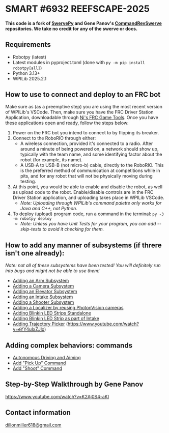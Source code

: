 # SMART #6932 REEFSCAPE-2025
#### This code is a fork of [SwervePy](https://github.com/EWall25/swervepy) and Gene Panov's [CommandRevSwerve](https://github.com/epanov1602/CommandRevSwerve/tree/main) repositories. We take no credit for any of the swerve or docs.

## Requirements
- Robotpy (latest)
- Latest modules in pyproject.toml (done with `py -m pip install robotpy[all]`)
- Python 3.13+
- WPILib 2025.2.1

## How to use to connect and deploy to an FRC bot
Make sure as (as a preemptive step) you are using the most recent version of WPILib's VSCode. Then, make sure you have the FRC Driver Station Application, downloadable through [Ni's FRC Game Tools](https://www.ni.com/en/support/downloads/drivers/download.frc-game-tools.html). Once you have these applications open and ready, follow the steps below:
1) Power on the FRC bot you intend to connect to by flipping its breaker.
2) Connect to the RoboRIO through either:
    - A wireless connection, provided it's connected to a radio. After around a minute of being powered on, a network should show up, typically with the team name, and some identifying factor about the robot (for example, its name).
    - A USB-A to USB-B (not micro-b) cable, directly to the RoboRIO. This is the preferred method of communication at competitions while in pits, and for any robot that will not be physically moving during testing.
3) At this point, you would be able to enable and disable the robot, as well as upload code to the robot. Enable/disable controls are in the FRC Driver Station application, and uploading takes place in WPILib VSCode.
    - *Note: Uploading through WPILib's command palette only works for Java and C++, not Python.*
4) To deploy (upload) program code, run a command in the terminal:  ```py -3 -m robotpy deploy```
    - *Note: Unless you have Unit Tests for your program, you can add --skip-tests to avoid it checking for them.*

## How to add any manner of subsystems (if threre isn't one already):
*Note: not all of these subsystems have been tested! You will definitely run into bugs and might not be able to use them!*
- [Adding an Arm Subsystem](docs/Adding_Arm.md)
- [Adding a Camera Subsystem](docs/Adding_Camera.md)
- [Adding an Elevator Subsystem](docs/Adding_Elevator.md)
- [Adding an Intake Subsystem](docs/Adding_Intake.md)
- [Adding a Shooter Subsystem](docs/Adding_Shooter.md)
- [Adding a Localizer by reusing PhotonVision cameras](docs/Adding_Localizer.md)
- [Adding Blinkin LED Strips Standalone](docs/Adding_Blinkin_LED_Strip.md)
- [Adding Blinkin LED Strip as part of Intake](docs/Adding_Blinkin_LED_Strip_into_Intake.md)
- [Adding Trajectory Picker](docs/Adding_TrajectoryPicker.md) (https://www.youtube.com/watch?v=eYY4uIxZJlo)

## Adding complex behaviors: commands
- [Autonomous Driving and Aiming](docs/Command_Driving_Aiming.md)
- [Add "Pick Up" Command](docs/Command_PickUp.md)
- [Add "Shoot" Command](docs/Command_Shoot.md)

## Step-by-Step Walkthrough by Gene Panov
https://www.youtube.com/watch?v=K2Aj0S4-aKI

## Contact information
dillonmiller618@gmail.com
